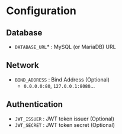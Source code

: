 # Configuration
## Database
* ```DATABASE_URL```* : MySQL (or MariaDB) URL
## Network
* ```BIND_ADDRESS``` : Bind Address (Optional)
    * ```0.0.0.0:80```, ```127.0.0.1:8080```...
## Authentication
* ```JWT_ISSUER``` : JWT token issuer (Optional)
* ```JWT_SECRET``` : JWT token secret (Optional)
